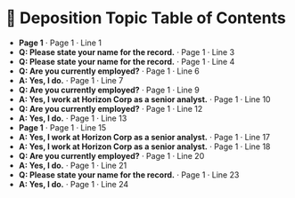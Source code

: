 # 🧾 Deposition Topic Table of Contents

- **Page 1** · Page 1 · Line 1
- **Q: Please state your name for the record.** · Page 1 · Line 3
- **Q: Please state your name for the record.** · Page 1 · Line 4
- **Q: Are you currently employed?** · Page 1 · Line 6
- **A: Yes, I do.** · Page 1 · Line 7
- **Q: Are you currently employed?** · Page 1 · Line 9
- **A: Yes, I work at Horizon Corp as a senior analyst.** · Page 1 · Line 10
- **Q: Are you currently employed?** · Page 1 · Line 12
- **A: Yes, I do.** · Page 1 · Line 13
- **Page 1** · Page 1 · Line 15
- **A: Yes, I work at Horizon Corp as a senior analyst.** · Page 1 · Line 17
- **A: Yes, I work at Horizon Corp as a senior analyst.** · Page 1 · Line 18
- **Q: Are you currently employed?** · Page 1 · Line 20
- **A: Yes, I do.** · Page 1 · Line 21
- **Q: Please state your name for the record.** · Page 1 · Line 23
- **A: Yes, I do.** · Page 1 · Line 24

